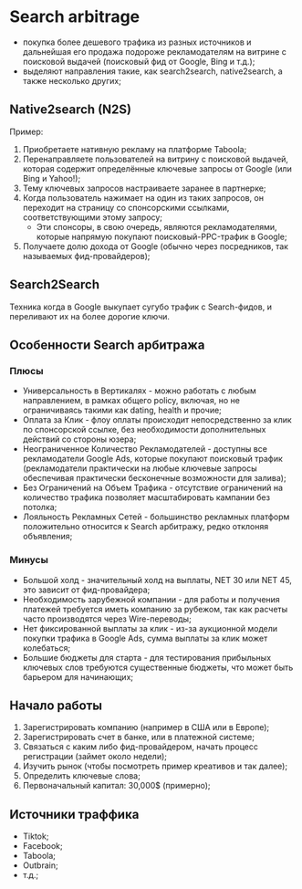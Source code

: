 # Search arbitrage

- покупка более дешевого трафика из разных источников и дальнейшая его продажа подороже рекламодателям на витрине с поисковой выдачей (поисковый фид от Google, Bing и т.д.);
- выделяют направления такие, как search2search, native2search, а также несколько других;

## Native2search (N2S)

Пример:

1. Приобретаете нативную рекламу на платформе Taboola;
2. Перенаправляете пользователей на витрину с поисковой выдачей, которая содержит определённые ключевые запросы от Google (или Bing и Yahoo!);
3. Тему ключевых запросов настраиваете заранее в партнерке;
4. Когда пользователь нажимает на один из таких запросов, он переходит на страницу со спонсорскими ссылками, соответствующими этому запросу;
   - Эти спонсоры, в свою очередь, являются рекламодателями, которые напрямую покупают поисковый-PPC-трафик в Google;
5. Получаете долю дохода от Google (обычно через посредников, так называемых фид-провайдеров);

## Search2Search

Техника когда в Google выкупает сугубо трафик с Search-фидов, и переливают их на более дорогие ключи.

## Особенности Search арбитража

### Плюсы

- Универсальность в Вертикалях - можно работать с любым направлением, в рамках общего policy, включая, но не ограничиваясь такими как dating, health и прочие;
- Оплата за Клик - флоу оплаты происходит непосредственно за клик по спонсорской ссылке, без необходимости дополнительных действий со стороны юзера;
- Неограниченное Количество Рекламодателей - доступны все рекламодатели Google Ads, которые покупают поисковый трафик (рекламодатели практически на любые ключевые запросы обеспечивая практически бесконечные возможности для залива);
- Без Ограничений на Объем Трафика - отсутствие ограничений на количество трафика позволяет масштабировать кампании без потолка;
- Лояльность Рекламных Сетей - большинство рекламных платформ положительно относится к Search арбитражу, редко отклоняя объявления;

### Минусы

- Большой холд - значительный холд на выплаты, NET 30 или NET 45, это зависит от фид-провайдера;
- Необходимость зарубежной компании - для работы и получения платежей требуется иметь компанию за рубежом, так как расчеты часто производятся через Wire-переводы;
- Нет фиксированной выплаты за клик - из-за аукционной модели покупки трафика в Google Ads, сумма выплаты за клик может колебаться;
- Большие бюджеты для старта - для тестирования прибыльных ключевых слов требуются существенные бюджеты, что может быть барьером для начинающих;

## Начало работы

1. Зарегистрировать компанию (например в США или в Европе);
2. Зарегистрировать счет в банке, или в платежной системе;
3. Cвязаться с каким либо фид-провайдером, начать процесс регистрации (займет около недели);
4. Изучить рынок (чтобы посмотреть пример креативов и так далее);
5. Определить ключевые слова;
6. Первоначальный капитал: 30,000$ (примерно);

## Источники траффика

- Tiktok;
- Facebook;
- Taboola;
- Outbrain;
- т.д.;